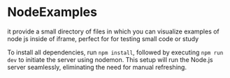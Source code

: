 # NodeExamples
it provide a small directory of files in which you can visualize examples of node js inside of iframe, perfect for for testing small code or study

To install all dependencies, run `npm install`, followed by executing `npm run dev` to initiate the server using nodemon. This setup will run the Node.js server seamlessly, eliminating the need for manual refreshing.

